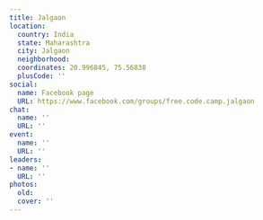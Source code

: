 ```yaml
---
title: Jalgaon
location:
  country: India
  state: Maharashtra
  city: Jalgaon
  neighborhood: 
  coordinates: 20.996845, 75.56838
  plusCode: ''
social:
  name: Facebook page
  URL: https://www.facebook.com/groups/free.code.camp.jalgaon
chat:
  name: ''
  URL: ''
event:
  name: ''
  URL: ''
leaders:
- name: ''
  URL: ''
photos:
  old: 
  cover: ''
---
```

